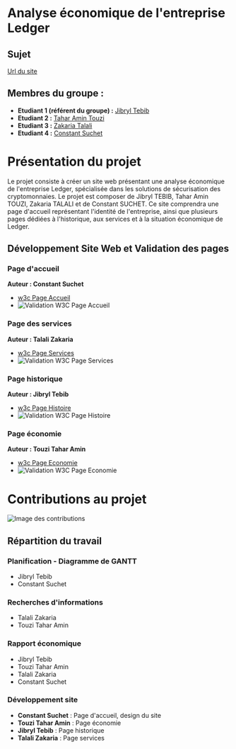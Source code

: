 # Analyse économique de l'entreprise Ledger

## Sujet
[Url du site](https://amintt2.github.io/SAE-S1.-05-06/)

## Membres du groupe :

- **Etudiant 1 (référent du groupe) :** [Jibryl Tebib](mailto:jibryl.tebib@edu.univ-fcomte.fr?subject=SAE_1_05_06)
- **Etudiant 2 :** [Tahar Amin Touzi](mailto:tahar-amin.touzi@edu.univ-fcomte.fr?subject=SAE_1_05_06)
- **Etudiant 3 :** [Zakaria Talali](mailto:zakaria.talali@edu.univ-fcomte.fr?subject=SAE_1_05_06)
- **Etudiant 4 :** [Constant Suchet](mailto:constant.suchet@edu.univ-fcomte.fr?subject=SAE_1_05_06)

# Présentation du projet

Le projet consiste à créer un site web présentant une analyse économique de l'entreprise Ledger, spécialisée dans les solutions de sécurisation des cryptomonnaies. Le projet est composer de Jibryl TEBIB, Tahar Amin TOUZI, Zakaria TALALI et de Constant SUCHET.
Ce site comprendra une page d'accueil représentant l'identité de l'entreprise, ainsi que plusieurs pages dédiées à l'historique, aux services et à la situation économique de Ledger. 

## Développement Site Web et Validation des pages

### Page d'accueil

**Auteur : Constant Suchet**

- [w3c Page Accueil](https://validator.w3.org/nu/?doc=https%3A%2F%2Famintt2.github.io%2FSAE-S1.-05-06%2F)
- ![Validation W3C Page Accueil](url_de_l_image)

### Page des services

**Auteur : Talali Zakaria**

- [w3c Page Services](https://validator.w3.org/nu/?doc=https%3A%2F%2Famintt2.github.io%2FSAE-S1.-05-06%2Fservices.html)
- ![Validation W3C Page Services](url_de_l_image)

### Page historique

**Auteur : Jibryl Tebib**

- [w3c Page Histoire](https://validator.w3.org/nu/?doc=https%3A%2F%2Famintt2.github.io%2FSAE-S1.-05-06%2Fhistoire.html)
- ![Validation W3C Page Histoire](url_de_l_image)

### Page économie

**Auteur : Touzi Tahar Amin**

- [w3c Page Economie](https://validator.w3.org/nu/?doc=https%3A%2F%2Famintt2.github.io%2FSAE-S1.-05-06%2Feconomie.html)
- ![Validation W3C Page Economie](url_de_l_image)

# Contributions au projet

![Image des contributions](url_de_l_image)

## Répartition du travail

### Planification - Diagramme de GANTT

- Jibryl Tebib
- Constant Suchet

### Recherches d'informations

- Talali Zakaria
- Touzi Tahar Amin

### Rapport économique

- Jibryl Tebib
- Touzi Tahar Amin
- Talali Zakaria
- Constant Suchet

### Développement site

- **Constant Suchet** : Page d'accueil, design du site
- **Touzi Tahar Amin** : Page économie
- **Jibryl Tebib** : Page historique
- **Talali Zakaria** : Page services
